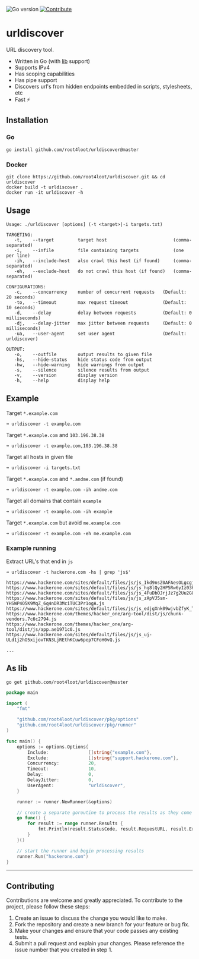 ![Go version](https://img.shields.io/badge/Go-v1.19-blue.svg) [![Contribute](https://img.shields.io/badge/Contribute-Welcome-green.svg)](CONTRIBUTING.md)
# urldiscover

URL discovery tool.

- Written in Go (with [lib](#as-lib) support)
- Supports IPv4
- Has scoping capabilities
- Has pipe support
- Discovers url's from hidden endpoints embedded in scripts, stylesheets, etc
- Fast ⚡️

## Installation

### Go
```
go install github.com/root4loot/urldiscover@master
```

### Docker
```
git clone https://github.com/root4loot/urldiscover.git && cd urldiscover
docker build -t urldiscover .
docker run -it urldiscover -h
```

## Usage
```
Usage: ./urldiscover [options] (-t <target>|-i targets.txt)

TARGETING:
   -t,    --target         target host                         (comma-separated)
   -i,    --infile         file containing targets             (one per line)
   -ih,   --include-host   also crawl this host (if found)     (comma-separated)
   -eh,   --exclude-host   do not crawl this host (if found)   (comma-separated)

CONFIGURATIONS:
   -c,    --concurrency    number of concurrent requests   (Default: 20 seconds)
   -to,   --timeout        max request timeout             (Default: 10 seconds)
   -d,    --delay          delay between requests          (Default: 0 milliseconds)
   -dj,   --delay-jitter   max jitter between requests     (Default: 0 milliseconds)
   -ua,   --user-agent     set user agent                  (Default: urldiscover)

OUTPUT:
   -o,    --outfile        output results to given file
   -hs,   --hide-status    hide status code from output
   -hw,   --hide-warning   hide warnings from output
   -s,    --silence        silence results from output
   -v,    --version        display version
   -h,    --help           display help
```

## Example

Target `*.example.com`
```
➜ urldiscover -t example.com
``` 

Target `*.example.com` and `103.196.38.38`
```
➜ urldiscover -t example.com,103.196.38.38
```

Target all hosts in given file
```
➜ urldiscover -i targets.txt
```

Target `*.example.com` and `*.andme.com` (if found)
```
➜ urldiscover -t example.com -ih andme.com
```

Target all domains that contain `example`
```
➜ urldiscover -t example.com -ih example
```

Target `*.example.com` but avoid `me.example.com`  
```
➜ urldiscover -t example.com -eh me.example.com
```

### Example running

Extract URL's that end in `js`
```
➜ urldiscover -t hackerone.com -hs | grep 'js$'

https://www.hackerone.com/sites/default/files/js/js_Ikd9nsZ0AFAesOLgcgjc7F6CRoODbeqOn7SVbsXgALQ.js
https://www.hackerone.com/sites/default/files/js/js_hg8lQy2HP5Rw6yIz03HhGKfvnyySwjoFdqpvXgRJD6I.js
https://www.hackerone.com/sites/default/files/js/js_4FuDbOJrjJz7g2Uu2GQ6ZFtnbdPymNgBpNtoRkgooH8.js
https://www.hackerone.com/sites/default/files/js/js_zApVJ5sm-YHSWP4O5K9MqZ_6q4nDR3MciTUC3Pr1ogA.js
https://www.hackerone.com/sites/default/files/js/js_edjgXnk09wjvbZfyK_TkFKU4uhpo1LGgJBnFdeu6aH8.js
https://www.hackerone.com/themes/hacker_one/arg-tool/dist/js/chunk-vendors.7c6c2794.js
https://www.hackerone.com/themes/hacker_one/arg-tool/dist/js/app.ae1971c0.js
https://www.hackerone.com/sites/default/files/js/js_uj-ULd1j2hO5xijovTKN3LjREthKCuw6pep7CFoH0vQ.js

...
```

## As lib
```
go get github.com/root4loot/urldiscover@master
```

```go
package main

import (
	"fmt"

	"github.com/root4loot/urldiscover/pkg/options"
	"github.com/root4loot/urldiscover/pkg/runner"
)

func main() {
	options := options.Options{
		Include:               []string{"example.com"},
		Exclude:               []string{"support.hackerone.com"},
		Concurrency:           20,
		Timeout:               10,
		Delay:                 0,
		DelayJitter:           0,
		UserAgent:             "urldiscover",
	}

	runner := runner.NewRunner(&options)

	// create a separate goroutine to process the results as they come in
	go func() {
		for result := range runner.Results {
			fmt.Println(result.StatusCode, result.RequestURL, result.Error)
		}
	}()

	// start the runner and begin processing results
	runner.Run("hackerone.com")
}
```

---

## Contributing

Contributions are welcome and greatly appreciated. To contribute to the project, please follow these steps:

1. Create an issue to discuss the change you would like to make.
2. Fork the repository and create a new branch for your feature or bug fix.
3. Make your changes and ensure that your code passes any existing tests.
4. Submit a pull request and explain your changes. Please reference the issue number that you created in step 1.
